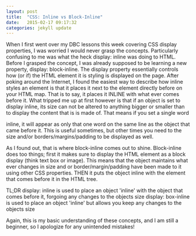 ```yaml
---
layout: post
title:  "CSS: Inline vs Block-Inline"
date:   2015-02-17 09:17:32
categories: jekyll update
---
```



When I first went over my DBC lessons this week covering CSS display properties, I was worried I would never grasp the concepts. Particularly confusing to me was what the heck display: inline was doing to HTML. Before I grasped the concept, I was already supposed to be learning a new property, display: block-inline. The display property essentially controls how (or if) the HTML element it is styling is displayed on the page. After poking around the Internet, I found the easiest way to describe how inline styles an element is that it places it next to the element directly before on your HTML map. That is to say, it places it INLINE with what ever comes before it. What tripped me up at first however is that if an object is set to display inline, its size can not be altered to anything bigger or smaller than to display the content that is is made of. That means if you set a single word <p> inline, it will appear as only that one word on the same line as the object that came before it. This is useful sometimes, but other times you need to the size and/or borders/margins/padding to be displayed as well.
  



As I found out, that is where block-inline comes out to shine. Block-inline does too things; first it makes sure to display the HTML element as a block display (think text box or image). This means that the object maintains what ever changes in size and or border/margin/padding have been made to it using other CSS properties. THEN it puts the object inline with the element that comes before it in the HTML tree. 




TL;DR
display: inline is used to place an object 'inline' with the object that comes before it, forgoing any changes to the objects size
display: box-inline is used to place an object 'inline' but allows you keep any changes to the objects size


Again, this is my basic understanding of these concepts, and I am still a beginner, so I apologize for any unintended mistakes!
